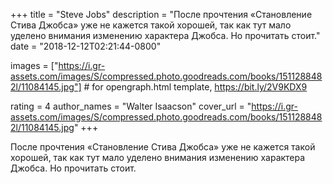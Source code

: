
+++
title = "Steve Jobs"
description = "После прочтения «Становление Стива Джобса» уже не кажется такой хорошей, так как тут мало уделено внимания изменению характера Джобса. Но прочитать стоит."
date = "2018-12-12T02:21:44-0800"

images = ["https://i.gr-assets.com/images/S/compressed.photo.goodreads.com/books/1511288482l/11084145.jpg"]  # for opengraph.html template, https://bit.ly/2V9KDX9

rating = 4
author_names = "Walter Isaacson"
cover_url = "https://i.gr-assets.com/images/S/compressed.photo.goodreads.com/books/1511288482l/11084145.jpg"
+++

После прочтения «Становление Стива Джобса» уже не кажется такой хорошей, так как тут мало уделено внимания изменению характера Джобса. Но прочитать стоит.
